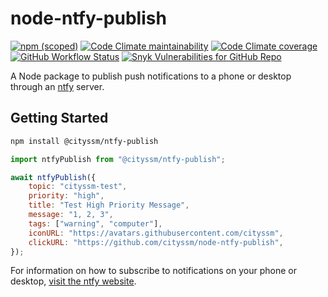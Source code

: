 # node-ntfy-publish

[![npm (scoped)](https://img.shields.io/npm/v/@cityssm/ntfy-publish)](https://www.npmjs.com/package/@cityssm/ntfy-publish)
[![Code Climate maintainability](https://img.shields.io/codeclimate/maintainability/cityssm/node-ntfy-publish)](https://codeclimate.com/github/cityssm/node-ntfy-publish)
[![Code Climate coverage](https://img.shields.io/codeclimate/coverage/cityssm/node-ntfy-publish)](https://codeclimate.com/github/cityssm/node-ntfy-publish)
[![GitHub Workflow Status](https://img.shields.io/github/workflow/status/cityssm/node-ntfy-publish/Coverage%20Testing)](https://github.com/cityssm/node-ntfy-publish/actions/workflows/coverage.yml)
[![Snyk Vulnerabilities for GitHub Repo](https://img.shields.io/snyk/vulnerabilities/github/cityssm/node-ntfy-publish)](https://app.snyk.io/org/cityssm/project/24e0da45-ac45-4d7b-b412-38472c3cde61)

A Node package to publish push notifications to a phone or desktop
through an [ntfy](https://ntfy.sh/) server.

## Getting Started

```bash
npm install @cityssm/ntfy-publish
```

```javascript
import ntfyPublish from "@cityssm/ntfy-publish";

await ntfyPublish({
    topic: "cityssm-test",
    priority: "high",
    title: "Test High Priority Message",
    message: "1, 2, 3",
    tags: ["warning", "computer"],
    iconURL: "https://avatars.githubusercontent.com/cityssm",
    clickURL: "https://github.com/cityssm/node-ntfy-publish",
});
```

For information on how to subscribe to notifications on your phone or desktop,
[visit the ntfy website](https://ntfy.sh/).